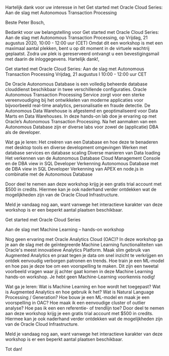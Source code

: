 
Hartelijk dank voor uw interesse in het Get started met Oracle Cloud Series: Aan de slag met Autonomous Transaction Processing

Beste Peter Bosch, 

Bedankt voor uw belangstelling voor Get started met Oracle Cloud Series: Aan de slag met Autonomous Transaction Processing, op Vrijdag, 21 augustus 2020, 10:00 - 12:00 uur (CET) Omdat dit een workshop is met een maximaal aantal plekken, bent u op dit moment in de virtuele wachtrij geplaatst. Zodra uw plek is gereserveerd ontvangt u een bevestigingsmail met daarin de inloggegevens.
Hartelijk dank!,


Get started met Oracle Cloud Series: Aan de slag met Autonomous Transaction Processing
Vrijdag, 21 augustus I 10:00 - 12:00 uur CET

De Oracle Autonomous Database is een volledig beheerde database clouddienst beschikbaar in twee verschillende configuraties. Oracle Autonomous Transaction Processing Service zorgt voor een sterke vereenvoudiging bij het ontwikkelen van moderne applicaties voor bijvoorbeeld real-time analytics, personalisatie en fraude detectie. De Autonomous Data Warehouse is afgestemd en geoptimaliseerd voor Data Marts en Data Warehouses. In deze hands-on lab doe je ervaring op met Oracle’s Autonomous Transaction Processing. Na het aanmaken van een Autonomous Database zijn er diverse labs voor zowel de (applicatie) DBA als de developer.

Wat ga je leren:
Het creëren van een Database en hoe deze te benaderen met desktop tools en diverse development omgevingen
Werken met database services en database scaling
Diverse manieren van Data loading
Het verkennen van de Autonomous Database Cloud Management Console en de DBA view in SQL Developer
Verkenning Autonomous Database met de DBA view in SQL Developer
Verkenning van APEX en node.js in combinatie met de Autonomous Database

Door deel te nemen aan deze workshop krijg je een gratis trial account met $500 in credits. Hiermee kan je ook naderhand verder ontdekken wat de mogelijkheden zijn van de Oracle Cloud Infrastructure.

Meld je vandaag nog aan, want vanwege het interactieve karakter van deze workshop is er een beperkt aantal plaatsen beschikbaar.



Get started met Oracle Cloud Series

Aan de slag met Machine Learning – hands-on workshop

Nog geen ervaring met Oracle Analytics Cloud (OAC)? In deze workshop ga je aan de slag met de geïntegreerde Machine Learning functionaliteiten van Oracle's meest innovatieve Analytics Platform. Maak slim gebruik van Augmented Analytics en praat tegen je data om snel inzicht te verkrijgen en ontdek eenvoudig verborgen patronen en trends. Hoe train je een ML-model en hoe pas je deze toe om een voorspelling te maken. Dit zijn een tweetal voorbeeld vragen waar jij achter gaat komen in deze Machine Learning hands-on workshop. Je hebt geen Machine-Learning voorkennis nodig! 

Wat ga je leren: 
Wat is Machine Learning en hoe wordt het toegepast?
Wat is Augmented Analytics en hoe gebruik ik het?
Wat is Natural Language Processing / Generation?
Hoe bouw je een ML-model en maak je een voorspelling in OAC?
Hoe maak ik een eenvoudige cluster of outlier analyse?
Hoe pas ik een een referentie- of trendlijn toe?
Door deel te nemen aan deze workshop krijg je een gratis trial account met $500 in credits. Hiermee kan je ook naderhand verder ontdekken wat de mogelijkheden zijn van de Oracle Cloud Infrastructure. 

Meld je vandaag nog aan, want vanwege het interactieve karakter van deze workshop is er een beperkt aantal plaatsen beschikbaar. 

Tot dan!
